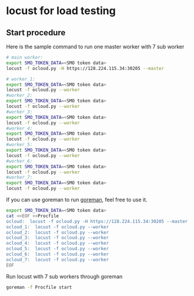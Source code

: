 # locust for load testing

## Start procedure

Here is the sample command to run one master worker with 7 sub worker

```bash
# main worker:  
export SMO_TOKEN_DATA=<SMO token data>
locust -f ocloud.py -H https://128.224.115.34:30205 --master

# worker_1:  
export SMO_TOKEN_DATA=<SMO token data>
locust -f ocloud.py --worker
#worker_2:  
export SMO_TOKEN_DATA=<SMO token data>
locust -f ocloud.py --worker
#worker_3:  
export SMO_TOKEN_DATA=<SMO token data>
locust -f ocloud.py --worker
#worker_4:  
export SMO_TOKEN_DATA=<SMO token data>
locust -f ocloud.py --worker
#worker_5:  
export SMO_TOKEN_DATA=<SMO token data>
locust -f ocloud.py --worker
#worker_6:  
export SMO_TOKEN_DATA=<SMO token data>
locust -f ocloud.py --worker
#worker_7:  
export SMO_TOKEN_DATA=<SMO token data>
locust -f ocloud.py --worker
```

If you can use goreman to run [goreman](github.com/mattn/goreman), feel free to use it.

```bash
export SMO_TOKEN_DATA=<SMO token data>
cat <<EOF >>Procfile
ocloud:  locust -f ocloud.py -H https://128.224.115.34:30205 --master
ocloud_1:  locust -f ocloud.py --worker
ocloud_2:  locust -f ocloud.py --worker
ocloud_3:  locust -f ocloud.py --worker
ocloud_4:  locust -f ocloud.py --worker
ocloud_5:  locust -f ocloud.py --worker
ocloud_6:  locust -f ocloud.py --worker
ocloud_7:  locust -f ocloud.py --worker
EOF
```

Run locust with 7 sub workers through goreman
```bash
goreman -f Procfile start
```